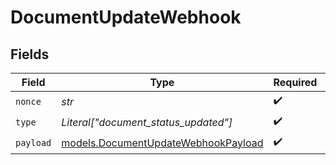 # DocumentUpdateWebhook


## Fields

| Field                                                                            | Type                                                                             | Required                                                                         | Description                                                                      |
| -------------------------------------------------------------------------------- | -------------------------------------------------------------------------------- | -------------------------------------------------------------------------------- | -------------------------------------------------------------------------------- |
| `nonce`                                                                          | *str*                                                                            | :heavy_check_mark:                                                               | N/A                                                                              |
| `type`                                                                           | *Literal["document_status_updated"]*                                             | :heavy_check_mark:                                                               | N/A                                                                              |
| `payload`                                                                        | [models.DocumentUpdateWebhookPayload](../models/documentupdatewebhookpayload.md) | :heavy_check_mark:                                                               | N/A                                                                              |